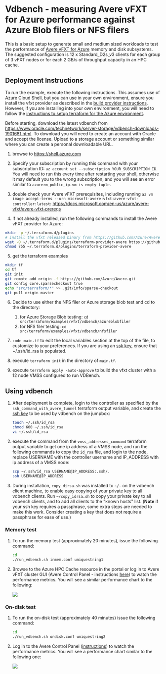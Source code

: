 # Vdbench - measuring Avere vFXT for Azure performance against Azure Blob filers or NFS filers

This is a basic setup to generate small and medium sized workloads to test the performance of [Avere vFXT for Azure](https://azure.microsoft.com/services/storage/avere-vfxt/) memory and disk subsystems.  The suggested configuration is 12 x Standard_D2s_v3 clients for each group of 3 vFXT nodes or for each 2 GB/s of throughput capacity in an HPC cache.

## Deployment Instructions

To run the example, execute the following instructions.  This assumes use of Azure Cloud Shell, but you can use in your own environment, ensure you install the vfxt provider as described in the [build provider instructions](../../../providers/terraform-provider-avere#build-the-terraform-provider-binary).  However, if you are installing into your own environment, you will need to follow the [instructions to setup terraform for the Azure environment](https://docs.microsoft.com/en-us/azure/terraform/terraform-install-configure).

Before starting, download the latest vdbench from https://www.oracle.com/technetwork/server-storage/vdbench-downloads-1901681.html.  To download you will need to create an account with Oracle and accept the license.  Upload to a storage account or something similar where you can create a personal downloadable URL.

1. browse to https://shell.azure.com

2. Specify your subscription by running this command with your subscription ID:  ```az account set --subscription YOUR_SUBSCRIPTION_ID```.  You will need to run this every time after restarting your shell, otherwise it may default you to the wrong subscription, and you will see an error similar to `azurerm_public_ip.vm is empty tuple`.

3. double check your Avere vFXT prerequisites, including running `az vm image accept-terms --urn microsoft-avere:vfxt:avere-vfxt-controller:latest`: https://docs.microsoft.com/en-us/azure/avere-vfxt/avere-vfxt-prereqs

4. If not already installed, run the following commands to install the Avere vFXT provider for Azure:
```bash
mkdir -p ~/.terraform.d/plugins
# install the vfxt released binary from https://github.com/Azure/Avere
wget -O ~/.terraform.d/plugins/terraform-provider-avere https://github.com/Azure/Avere/releases/download/tfprovider_v0.6.1/terraform-provider-avere
chmod 755 ~/.terraform.d/plugins/terraform-provider-avere
```

5. get the terraform examples
```bash
mkdir tf
cd tf
git init
git remote add origin -f https://github.com/Azure/Avere.git
git config core.sparsecheckout true
echo "src/terraform/*" >> .git/info/sparse-checkout
git pull origin master
```

6. Decide to use either the NFS filer or Azure storage blob test and cd to the directory:
    1. for Azure Storage Blob testing: `cd src/terraform/examples/vfxt/vdbench/azureblobfiler`
    2. for NFS filer testing: `cd src/terraform/examples/vfxt/vdbench/nfsfiler`

7. `code main.tf` to edit the local variables section at the top of the file, to customize to your preferences.  If you are using an [ssk key](https://docs.microsoft.com/en-us/azure/virtual-machines/linux/mac-create-ssh-keys), ensure that ~/.ssh/id_rsa is populated.

8. execute `terraform init` in the directory of `main.tf`.

9. execute `terraform apply -auto-approve` to build the vfxt cluster with a 12 node VMSS configured to run VDBench.

## Using vdbench

1. After deployment is complete, login to the controller as specified by the `ssh_command_with_avere_tunnel` terraform output variable, and create the [ssh key](https://docs.microsoft.com/en-us/azure/virtual-machines/linux/mac-create-ssh-keys) to be used by vdbench on the jumpbox:

   ```bash
   touch ~/.ssh/id_rsa
   chmod 600 ~/.ssh/id_rsa
   vi ~/.ssh/id_rsa
   ```
2. execute the command from the `vmss_addresses_command` terraform output variable to get one ip address of a VMSS node, and run the following commands to copy the `id_rsa` file, and login to the node, replace USERNAME with the controller username and IP_ADDRESS with ip address of a VMSS node:

   ```bash
   scp ~/.ssh/id_rsa USERNAME@IP_ADDRESS:.ssh/.
   ssh USERNAME@IP_ADDRESS
   ```

3. During installation, `copy_dirsa.sh` was installed to `~/.` on the vdbench client machine, to enable easy copying of your private key to all vdbench clients.  Run `~/copy_idrsa.sh` to copy your private key to all vdbench clients, and to add all clients to the "known hosts" list. (**Note** if your ssh key requires a passphrase, some extra steps are needed to make this work. Consider creating a key that does not require a passphrase for ease of use.)


### Memory test 

1. To run the memory test (approximately 20 minutes), issue the following command:

   ```bash
   cd
   ./run_vdbench.sh inmem.conf uniquestring1
   ```

2. Browse to the Azure HPC Cache resource in the portal or log in to Avere vFXT cluster GUI (Avere Control Panel - instructions [here](https://docs.microsoft.com/azure/avere-vfxt/avere-vfxt-cluster-gui)) to watch the performance metrics. You will see a similar performance chart to the following:

   <img src="../../../../../docs/images/vdbench_inmem.png">

### On-disk test

1. To run the on-disk test (approximately 40 minutes) issue the following command:

   ```bash
   cd
   ./run_vdbench.sh ondisk.conf uniquestring2
   ```

2. Log in to the Avere Control Panel ([instructions](https://docs.microsoft.com/azure/avere-vfxt/avere-vfxt-cluster-gui)) to watch the performance metrics. You will see a performance chart similar to the following one:

   <img src="../../../../../docs/images/vdbench_ondisk.png">
